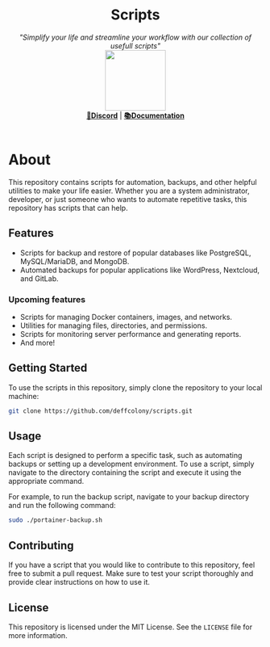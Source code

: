 <h1 align="center">Scripts</h1>
<p align="center">
  <i>"Simplify your life and streamline your workflow with our collection of usefull scripts"</i>
   <br/>
  <img width="120" src="https://i.imgur.com/j3XbVfG.png" />
  <br/>
  <b><a href="https://discord.gg/uyAmNjqvp9">💬Discord</a></b> | <b><a href="https://wiki.itgoit.nl">📚Documentation</a></b> 
  <br/><br/>

# About

This repository contains scripts for automation, backups, and other helpful utilities to make your life easier. Whether you are a system administrator, developer, or just someone who wants to automate repetitive tasks, this repository has scripts that can help.

## Features


- Scripts for backup and restore of popular databases like PostgreSQL, MySQL/MariaDB, and MongoDB.
- Automated backups for popular applications like WordPress, Nextcloud, and GitLab.

### Upcoming features
- Scripts for managing Docker containers, images, and networks.
- Utilities for managing files, directories, and permissions.
- Scripts for monitoring server performance and generating reports.
- And more!


## Getting Started

To use the scripts in this repository, simply clone the repository to your local machine:


```sh
git clone https://github.com/deffcolony/scripts.git
```


## Usage

Each script is designed to perform a specific task, such as automating backups or setting up a development environment. To use a script, simply navigate to the directory containing the script and execute it using the appropriate command.

For example, to run the backup script, navigate to your backup directory and run the following command:

```sh
sudo ./portainer-backup.sh
```


## Contributing

If you have a script that you would like to contribute to this repository, feel free to submit a pull request. Make sure to test your script thoroughly and provide clear instructions on how to use it.

## License

This repository is licensed under the MIT License. See the `LICENSE` file for more information.


